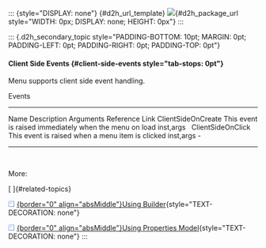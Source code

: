 ::: {style="DISPLAY: none"}
[](ms-xhelp:///?Id=d2h_url_template){#d2h_url_template} ![](!package_url!){#d2h_package_url style="WIDTH: 0px; DISPLAY: none; HEIGHT: 0px"}
:::

::: {.d2h_secondary_topic style="PADDING-BOTTOM: 10pt; MARGIN: 0pt; PADDING-LEFT: 0pt; PADDING-RIGHT: 0pt; PADDING-TOP: 0pt"}
#### Client Side Events {#client-side-events style="tab-stops: 0pt"}

Menu supports client side event handling.

Events

  -------------------- -------------------------------------------------------- ----------- ----------------
  Name                 Description                                              Arguments   Reference Link
  ClientSideOnCreate   This event is raised immediately when the menu on load   inst,args    
  ClientSideOnClick    This event is raised when a menu item is clicked         inst,args   \-
  -------------------- -------------------------------------------------------- ----------- ----------------

 

More:

[ ]{#related-topics}

[![](button.gif){border="0" align="absMiddle"}Using Builder](ms-xhelp:///?Id=dd40ad7e-9d80-4a68-9fcf-e8828965dc42){style="TEXT-DECORATION: none"}

[![](button.gif){border="0" align="absMiddle"}Using Properties Model](ms-xhelp:///?Id=93cd9647-85eb-4b56-b2b3-c8362cf16f24){style="TEXT-DECORATION: none"}
:::
